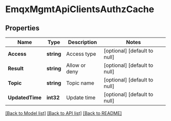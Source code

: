 # EmqxMgmtApiClientsAuthzCache

## Properties
Name | Type | Description | Notes
------------ | ------------- | ------------- | -------------
**Access** | **string** | Access type | [optional] [default to null]
**Result** | **string** | Allow or deny | [optional] [default to null]
**Topic** | **string** | Topic name | [optional] [default to null]
**UpdatedTime** | **int32** | Update time | [optional] [default to null]

[[Back to Model list]](../README.md#documentation-for-models) [[Back to API list]](../README.md#documentation-for-api-endpoints) [[Back to README]](../README.md)

